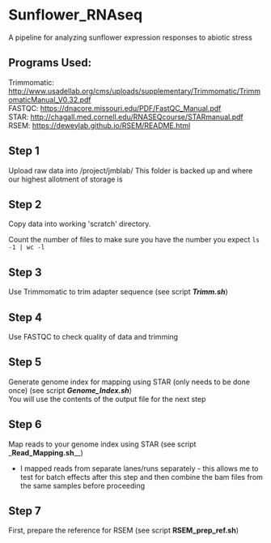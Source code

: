 # Sunflower_RNAseq
A pipeline for analyzing sunflower expression responses to abiotic stress

## Programs Used:  
Trimmomatic: http://www.usadellab.org/cms/uploads/supplementary/Trimmomatic/TrimmomaticManual_V0.32.pdf  
FASTQC: https://dnacore.missouri.edu/PDF/FastQC_Manual.pdf  
STAR: http://chagall.med.cornell.edu/RNASEQcourse/STARmanual.pdf  
RSEM: https://deweylab.github.io/RSEM/README.html

## Step 1
Upload raw data into /project/jmblab/
This folder is backed up and where our highest allotment of storage is

## Step 2
Copy data into working 'scratch' directory.

Count the number of files to make sure you have the number you expect
`ls -1 | wc -l`

## Step 3
Use Trimmomatic to trim adapter sequence (see script _**Trimm.sh**_)

## Step 4
Use FASTQC to check quality of data and trimming

## Step 5
Generate genome index for mapping using STAR (only needs to be done once) (see script _**Genome_Index.sh**_)  
You will use the contents of the output file for the next step

## Step 6
Map reads to your genome index using STAR (see script _**Read_Mapping.sh**__)
  - I mapped reads from separate lanes/runs separately - this allows me to test for batch effects after this step and then combine the bam files from the same samples before proceeding

## Step 7
First, prepare the reference for RSEM (see script __**RSEM_prep_ref.sh**__)
